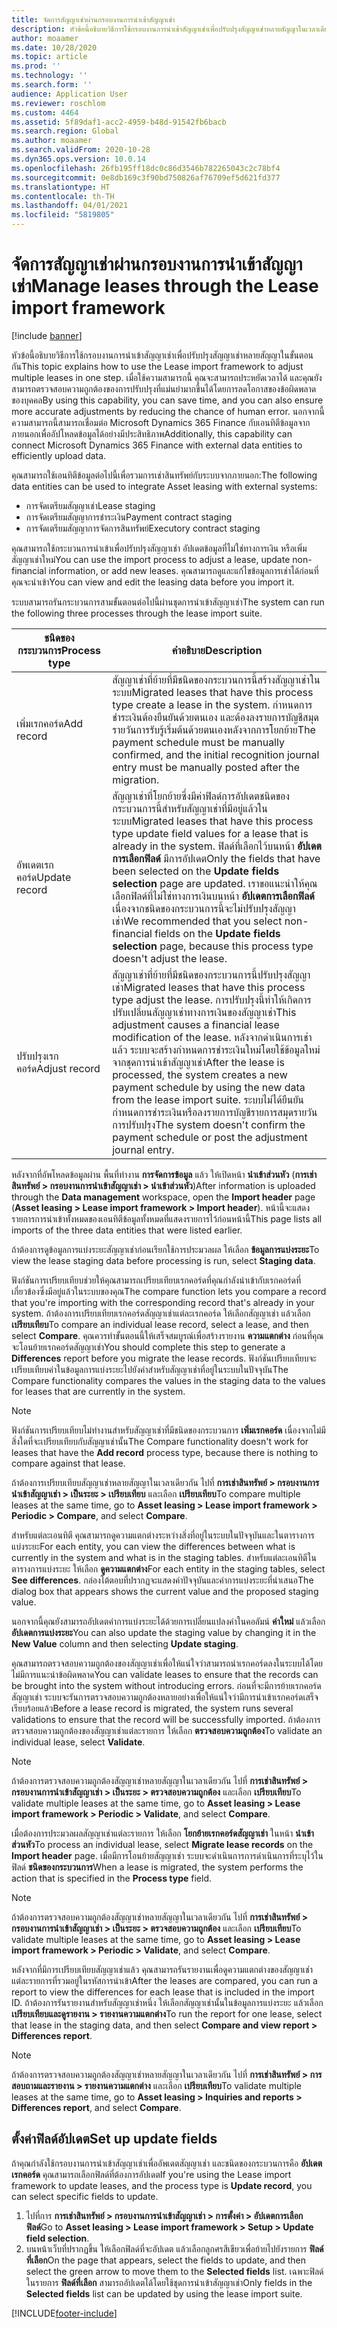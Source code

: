 ```yaml
---
title: จัดการสัญญาเช่าผ่านกรอบงานการนำเข้าสัญญาเช่า
description: หัวข้อนี้อธิบายวิธีการใช้กรอบงานการนำเข้าสัญญาเช่าเพื่อปรับปรุงสัญญาเช่าหลายสัญญาในเวลาเดียวกัน
author: moaamer
ms.date: 10/28/2020
ms.topic: article
ms.prod: ''
ms.technology: ''
ms.search.form: ''
audience: Application User
ms.reviewer: roschlom
ms.custom: 4464
ms.assetid: 5f89daf1-acc2-4959-b48d-91542fb6bacb
ms.search.region: Global
ms.author: moaamer
ms.search.validFrom: 2020-10-28
ms.dyn365.ops.version: 10.0.14
ms.openlocfilehash: 26fb195ff18dc0c86d3546b782265043c2c78bf4
ms.sourcegitcommit: 0e8db169c3f90bd750826af76709ef5d621fd377
ms.translationtype: HT
ms.contentlocale: th-TH
ms.lasthandoff: 04/01/2021
ms.locfileid: "5819805"
---
```

# <a name="manage-leases-through-the-lease-import-framework"></a><span data-ttu-id="60f00-103">จัดการสัญญาเช่าผ่านกรอบงานการนำเข้าสัญญาเช่า</span><span class="sxs-lookup"><span data-stu-id="60f00-103">Manage leases through the Lease import framework</span></span>

[!include [banner](../includes/banner.md)]

<span data-ttu-id="60f00-104">หัวข้อนี้อธิบายวิธีการใช้กรอบงานการนำเข้าสัญญาเช่าเพื่อปรับปรุงสัญญาเช่าหลายสัญญาในขั้นตอนกัน</span><span class="sxs-lookup"><span data-stu-id="60f00-104">This topic explains how to use the Lease import framework to adjust multiple leases in one step.</span></span> <span data-ttu-id="60f00-105">เมื่อใช้ความสามารถนี้ คุณจะสามารถประหยัดเวลาได้ และคุณยังสามารถตรวจสอบความถูกต้องของการปรับปรุงที่แม่นยำมากขึ้นได้โดยการลดโอกาสของข้อผิดพลาดของบุคคล</span><span class="sxs-lookup"><span data-stu-id="60f00-105">By using this capability, you can save time, and you can also ensure more accurate adjustments by reducing the chance of human error.</span></span> <span data-ttu-id="60f00-106">นอกจากนี้ ความสามารถนี้สามารถเชื่อมต่อ Microsoft Dynamics 365 Finance กับเอนทิตีข้อมูลจากภายนอกเพื่ออัปโหลดข้อมูลได้อย่างมีประสิทธิภาพ</span><span class="sxs-lookup"><span data-stu-id="60f00-106">Additionally, this capability can connect Microsoft Dynamics 365 Finance with external data entities to efficiently upload data.</span></span>

<span data-ttu-id="60f00-107">คุณสามารถใช้เอนทิตีข้อมูลต่อไปนี้เพื่อรวมการเช่าสินทรัพย์กับระบบจากภายนอก:</span><span class="sxs-lookup"><span data-stu-id="60f00-107">The following data entities can be used to integrate Asset leasing with external systems:</span></span>

- <span data-ttu-id="60f00-108">การจัดเตรียมสัญญาเช่า</span><span class="sxs-lookup"><span data-stu-id="60f00-108">Lease staging</span></span>
- <span data-ttu-id="60f00-109">การจัดเตรียมสัญญาการชำระเงิน</span><span class="sxs-lookup"><span data-stu-id="60f00-109">Payment contract staging</span></span>
- <span data-ttu-id="60f00-110">การจัดเตรียมสัญญาการจัดการสินทรัพย์</span><span class="sxs-lookup"><span data-stu-id="60f00-110">Executory contract staging</span></span>

<span data-ttu-id="60f00-111">คุณสามารถใช้กระบวนการนำเข้าเพื่อปรับปรุงสัญญาเช่า อัปเดตข้อมูลที่ไม่ใช่ทางการเงิน หรือเพิ่มสัญญาเช่าใหม่</span><span class="sxs-lookup"><span data-stu-id="60f00-111">You can use the import process to adjust a lease, update non-financial information, or add new leases.</span></span> <span data-ttu-id="60f00-112">คุณสามารถดูและแก้ไขข้อมูลการเช่าได้ก่อนที่คุณจะนำเข้า</span><span class="sxs-lookup"><span data-stu-id="60f00-112">You can view and edit the leasing data before you import it.</span></span>

<span data-ttu-id="60f00-113">ระบบสามารถรันกระบวนการสามขั้นตอนต่อไปนี้ผ่านชุดการนำเข้าสัญญาเช่า</span><span class="sxs-lookup"><span data-stu-id="60f00-113">The system can run the following three processes through the lease import suite.</span></span>

| <span data-ttu-id="60f00-114">ชนิดของกระบวนการ</span><span class="sxs-lookup"><span data-stu-id="60f00-114">Process type</span></span>  | <span data-ttu-id="60f00-115">คำอธิบาย</span><span class="sxs-lookup"><span data-stu-id="60f00-115">Description</span></span> |
|---------------|-------------|
| <span data-ttu-id="60f00-116">เพิ่มเรกคอร์ด</span><span class="sxs-lookup"><span data-stu-id="60f00-116">Add record</span></span>    | <span data-ttu-id="60f00-117">สัญญาเช่าที่ย้ายที่มีชนิดของกระบวนการนี้สร้างสัญญาเช่าในระบบ</span><span class="sxs-lookup"><span data-stu-id="60f00-117">Migrated leases that have this process type create a lease in the system.</span></span> <span data-ttu-id="60f00-118">กำหนดการชำระเงินต้องยืนยันด้วยตนเอง และต้องลงรายการบัญชีสมุดรายวันการรับรู้เริ่มต้นด้วยตนเองหลังจากการโยกย้าย</span><span class="sxs-lookup"><span data-stu-id="60f00-118">The payment schedule must be manually confirmed, and the initial recognition journal entry must be manually posted after the migration.</span></span> |
| <span data-ttu-id="60f00-119">อัพเดตเรกคอร์ด</span><span class="sxs-lookup"><span data-stu-id="60f00-119">Update record</span></span> | <span data-ttu-id="60f00-120">สัญญาเช่าที่โยกย้ายซึ่งมีค่าฟิลด์การอัปเดตชนิดของกระบวนการนี้สำหรับสัญญาเช่าที่มีอยู่แล้วในระบบ</span><span class="sxs-lookup"><span data-stu-id="60f00-120">Migrated leases that have this process type update field values for a lease that is already in the system.</span></span> <span data-ttu-id="60f00-121">ฟิลด์ที่เลือกไว้บนหน้า **อัปเดตการเลือกฟิลด์** มีการอัปเดต</span><span class="sxs-lookup"><span data-stu-id="60f00-121">Only the fields that have been selected on the **Update fields selection** page are updated.</span></span> <span data-ttu-id="60f00-122">เราขอแนะนำให้คุณเลือกฟิลด์ที่ไม่ใช่ทางการเงินบนหน้า **อัปเดตการเลือกฟิลด์** เนื่องจากชนิดของกระบวนการนี้จะไม่ปรับปรุงสัญญาเช่า</span><span class="sxs-lookup"><span data-stu-id="60f00-122">We recommended that you select non-financial fields on the **Update fields selection** page, because this process type doesn't adjust the lease.</span></span> |
| <span data-ttu-id="60f00-123">ปรับปรุงเรกคอร์ด</span><span class="sxs-lookup"><span data-stu-id="60f00-123">Adjust record</span></span> | <span data-ttu-id="60f00-124">สัญญาเช่าที่ย้ายที่มีชนิดของกระบวนการนี้ปรับปรุงสัญญาเช่า</span><span class="sxs-lookup"><span data-stu-id="60f00-124">Migrated leases that have this process type adjust the lease.</span></span> <span data-ttu-id="60f00-125">การปรับปรุงนี้ทำให้เกิดการปรับเปลี่ยนสัญญาเช่าทางการเงินของสัญญาเช่า</span><span class="sxs-lookup"><span data-stu-id="60f00-125">This adjustment causes a financial lease modification of the lease.</span></span> <span data-ttu-id="60f00-126">หลังจากดำเนินการเช่าแล้ว ระบบจะสร้างกำหนดการชำระเงินใหม่โดยใช้ข้อมูลใหม่จากชุดการนำเข้าสัญญาเช่า</span><span class="sxs-lookup"><span data-stu-id="60f00-126">After the lease is processed, the system creates a new payment schedule by using the new data from the lease import suite.</span></span> <span data-ttu-id="60f00-127">ระบบไม่ได้ยืนยันกำหนดการชำระเงินหรือลงรายการบัญชีรายการสมุดรายวันการปรับปรุง</span><span class="sxs-lookup"><span data-stu-id="60f00-127">The system doesn't confirm the payment schedule or post the adjustment journal entry.</span></span> |

<span data-ttu-id="60f00-128">หลังจากที่อัพโหลดข้อมูลผ่าน พื้นที่ทำงาน **การจัดการข้อมูล** แล้ว ให้เปิดหน้า **นำเข้าส่วนหัว** (**การเช่าสินทรัพย์ \> กรอบงานการนำเข้าสัญญาเช่า \> นำเข้าส่วนหัว**)</span><span class="sxs-lookup"><span data-stu-id="60f00-128">After information is uploaded through the **Data management** workspace, open the **Import header** page (**Asset leasing \> Lease import framework \> Import header**).</span></span> <span data-ttu-id="60f00-129">หน้านี้จะแสดงรายการการนำเข้าทั้งหมดของเอนทิตีข้อมูลทั้งหมดที่แสดงรายการไว้ก่อนหน้านี้</span><span class="sxs-lookup"><span data-stu-id="60f00-129">This page lists all imports of the three data entities that were listed earlier.</span></span>

<span data-ttu-id="60f00-130">ถ้าต้องการดูข้อมูลการแบ่งระยะสัญญาเช่าก่อนเรียกใช้การประมวลผล ให้เลือก **ข้อมูลการแบ่งระยะ**</span><span class="sxs-lookup"><span data-stu-id="60f00-130">To view the lease staging data before processing is run, select **Staging data**.</span></span>

<span data-ttu-id="60f00-131">ฟังก์ชันการเปรียบเทียบช่วยให้คุณสามารถเปรียบเทียบเรกคอร์ดที่คุณกำลังนำเข้ากับเรกคอร์ดที่เกี่ยวข้องซึ่งมีอยู่แล้วในระบบของคุณ</span><span class="sxs-lookup"><span data-stu-id="60f00-131">The compare function lets you compare a record that you're importing with the corresponding record that's already in your system.</span></span> <span data-ttu-id="60f00-132">ถ้าต้องการเปรียบเทียบเรกคอร์ดสัญญาเช่าแต่ละเรกคอร์ด ให้เลือกสัญญาเช่า แล้วเลือก **เปรียบเทียบ**</span><span class="sxs-lookup"><span data-stu-id="60f00-132">To compare an individual lease record, select a lease, and then select **Compare**.</span></span> <span data-ttu-id="60f00-133">คุณควรทำขั้นตอนนี้ให้เสร็จสมบูรณ์เพื่อสร้างรายงาน **ความแตกต่าง** ก่อนที่คุณจะโอนย้ายเรกคอร์ดสัญญาเช่า</span><span class="sxs-lookup"><span data-stu-id="60f00-133">You should complete this step to generate a **Differences** report before you migrate the lease records.</span></span> <span data-ttu-id="60f00-134">ฟังก์ชันเปรียบเทียบจะเปรียบเทียบค่าในข้อมูลการแบ่งระยะไปยังค่าสำหรับสัญญาเช่าที่อยู่ในระบบในปัจจุบัน</span><span class="sxs-lookup"><span data-stu-id="60f00-134">The Compare functionality compares the values in the staging data to the values for leases that are currently in the system.</span></span>

> [!NOTE]
> <span data-ttu-id="60f00-135">ฟังก์ชันการเปรียบเทียบไม่ทำงานสำหรับสัญญาเช่าที่มีชนิดของกระบวนการ **เพิ่มเรกคอร์ด** เนื่องจากไม่มีสิ่งใดที่จะเปรียบเทียบกับสัญญาเช่านั้น</span><span class="sxs-lookup"><span data-stu-id="60f00-135">The Compare functionality doesn't work for leases that have the **Add record** process type, because there is nothing to compare against that lease.</span></span>
>
> <span data-ttu-id="60f00-136">ถ้าต้องการเปรียบเทียบสัญญาเช่าหลายสัญญาในเวลาเดียวกัน ไปที่ **การเช่าสินทรัพย์ \> กรอบงานการนำเข้าสัญญาเช่า \> เป็นระยะ \> เปรียบเทียบ**  และเลือก **เปรียบเทียบ**</span><span class="sxs-lookup"><span data-stu-id="60f00-136">To compare multiple leases at the same time, go to **Asset leasing \> Lease import framework \> Periodic \> Compare**, and select **Compare**.</span></span>

<span data-ttu-id="60f00-137">สำหรับแต่ละเอนทิตี คุณสามารถดูความแตกต่างระหว่างสิ่งที่อยู่ในระบบในปัจจุบันและในตารางการแบ่งระยะ</span><span class="sxs-lookup"><span data-stu-id="60f00-137">For each entity, you can view the differences between what is currently in the system and what is in the staging tables.</span></span> <span data-ttu-id="60f00-138">สำหรับแต่ละเอนทิตีในตารางการแบ่งระยะ ให้เลือก **ดูความแตกต่าง**</span><span class="sxs-lookup"><span data-stu-id="60f00-138">For each entity in the staging tables, select **See differences**.</span></span> <span data-ttu-id="60f00-139">กล่องโต้ตอบที่ปรากฏจะแสดงค่าปัจจุบันและค่าการแบ่งระยะที่นำเสนอ</span><span class="sxs-lookup"><span data-stu-id="60f00-139">The dialog box that appears shows the current value and the proposed staging value.</span></span>

<span data-ttu-id="60f00-140">นอกจากนี้คุณยังสามารถอัปเดตค่าการแบ่งระยะได้ด้วยการเปลี่ยนแปลงค่าในคอลัมน์ **ค่าใหม่** แล้วเลือก **อัปเดตการแบ่งระยะ**</span><span class="sxs-lookup"><span data-stu-id="60f00-140">You can also update the staging value by changing it in the **New Value** column and then selecting **Update staging**.</span></span>

<span data-ttu-id="60f00-141">คุณสามารถตรวจสอบความถูกต้องของสัญญาเช่าเพื่อให้แน่ใจว่าสามารถนำเรกคอร์ดลงในระบบได้โดยไม่มีการแนะนำข้อผิดพลาด</span><span class="sxs-lookup"><span data-stu-id="60f00-141">You can validate leases to ensure that the records can be brought into the system without introducing errors.</span></span> <span data-ttu-id="60f00-142">ก่อนที่จะมีการย้ายเรกคอร์ดสัญญาเช่า ระบบจะรันการตรวจสอบความถูกต้องหลายอย่างเพื่อให้แน่ใจว่ามีการนำเข้าเรกคอร์ดเสร็จเรียบร้อยแล้ว</span><span class="sxs-lookup"><span data-stu-id="60f00-142">Before a lease record is migrated, the system runs several validations to ensure that the record will be successfully imported.</span></span> <span data-ttu-id="60f00-143">ถ้าต้องการตรวจสอบความถูกต้องของสัญญาเช่าแต่ละรายการ ให้เลือก **ตรวจสอบความถูกต้อง**</span><span class="sxs-lookup"><span data-stu-id="60f00-143">To validate an individual lease, select **Validate**.</span></span>

> [!NOTE]
> <span data-ttu-id="60f00-144">ถ้าต้องการตรวจสอบความถูกต้องสัญญาเช่าหลายสัญญาในเวลาเดียวกัน ไปที่ **การเช่าสินทรัพย์ \> กรอบงานการนำเข้าสัญญาเช่า \> เป็นระยะ \> ตรวจสอบความถูกต้อง**  และเลือก **เปรียบเทียบ**</span><span class="sxs-lookup"><span data-stu-id="60f00-144">To validate multiple leases at the same time, go to **Asset leasing \> Lease import framework \> Periodic \> Validate**, and select **Compare**.</span></span>

<span data-ttu-id="60f00-145">เมื่อต้องการประมวลผลสัญญาเช่าแต่ละรายการ ให้เลือก **โยกย้ายเรกคอร์ดสัญญาเช่า** ในหน้า **นำเข้าส่วนหัว**</span><span class="sxs-lookup"><span data-stu-id="60f00-145">To process an individual lease, select **Migrate lease records** on the **Import header** page.</span></span> <span data-ttu-id="60f00-146">เมื่อมีการโอนย้ายสัญญาเช่า ระบบจะดำเนินการการดำเนินการที่ระบุไว้ในฟิลด์ **ชนิดของกระบวนการ**</span><span class="sxs-lookup"><span data-stu-id="60f00-146">When a lease is migrated, the system performs the action that is specified in the **Process type** field.</span></span>

> [!NOTE]
> <span data-ttu-id="60f00-147">ถ้าต้องการตรวจสอบความถูกต้องสัญญาเช่าหลายสัญญาในเวลาเดียวกัน ไปที่ **การเช่าสินทรัพย์ \> กรอบงานการนำเข้าสัญญาเช่า \> เป็นระยะ \> ตรวจสอบความถูกต้อง**  และเลือก **เปรียบเทียบ**</span><span class="sxs-lookup"><span data-stu-id="60f00-147">To validate multiple leases at the same time, go to **Asset leasing \> Lease import framework \> Periodic \> Validate**, and select **Compare**.</span></span>

<span data-ttu-id="60f00-148">หลังจากที่มีการเปรียบเทียบสัญญาเช่าแล้ว คุณสามารถรันรายงานเพื่อดูความแตกต่างของสัญญาเช่าแต่ละรายการที่รวมอยู่ในรหัสการนำเข้า</span><span class="sxs-lookup"><span data-stu-id="60f00-148">After the leases are compared, you can run a report to view the differences for each lease that is included in the import ID.</span></span> <span data-ttu-id="60f00-149">ถ้าต้องการรันรายงานสำหรับสัญญาเช่าหนึ่ง ให้เลือกสัญญาเช่านั้นในข้อมูลการแบ่งระยะ แล้วเลือก **เปรียบเทียบและดูรายงาน \> รายงานความแตกต่าง**</span><span class="sxs-lookup"><span data-stu-id="60f00-149">To run the report for one lease, select that lease in the staging data, and then select **Compare and view report \> Differences report**.</span></span>

> [!NOTE]
> <span data-ttu-id="60f00-150">ถ้าต้องการตรวจสอบความถูกต้องสัญญาเช่าหลายสัญญาในเวลาเดียวกัน ไปที่ **การเช่าสินทรัพย์ \> การสอบถามและรายงาน \> รายงานความแตกต่าง** และเลือก **เปรียบเทียบ**</span><span class="sxs-lookup"><span data-stu-id="60f00-150">To validate multiple leases at the same time, go to **Asset leasing \> Inquiries and reports \> Differences report**, and select **Compare**.</span></span>

## <a name="set-up-update-fields"></a><span data-ttu-id="60f00-151">ตั้งค่าฟิลด์อัปเดต</span><span class="sxs-lookup"><span data-stu-id="60f00-151">Set up update fields</span></span>

<span data-ttu-id="60f00-152">ถ้าคุณกำลังใช้กรอบงานการนำเข้าสัญญาเช่าเพื่ออัพเดตสัญญาเช่า และชนิดของกระบวนการคือ **อัปเดตเรกคอร์ด** คุณสามารถเลือกฟิลด์ที่ต้องการอัปเดต</span><span class="sxs-lookup"><span data-stu-id="60f00-152">If you're using the Lease import framework to update leases, and the process type is **Update record**, you can select specific fields to update.</span></span>

1. <span data-ttu-id="60f00-153">ไปที่การ **การเช่าสินทรัพย์ \> กรอบงานการนำเข้าสัญญาเช่า \> การตั้งค่า \> อัปเดตการเลือกฟิลด์**</span><span class="sxs-lookup"><span data-stu-id="60f00-153">Go to **Asset leasing \> Lease import framework \> Setup \> Update field selection**.</span></span>
2. <span data-ttu-id="60f00-154">บนหน้าเว็บที่ปรากฏขึ้น ให้เลือกฟิลด์ที่จะอัปเดต แล้วเลือกลูกศรสีเขียวเพื่อย้ายไปยังรายการ **ฟิลด์ที่เลือก**</span><span class="sxs-lookup"><span data-stu-id="60f00-154">On the page that appears, select the fields to update, and then select the green arrow to move them to the **Selected fields** list.</span></span> <span data-ttu-id="60f00-155">เฉพาะฟิลด์ในรายการ **ฟิลด์ที่เลือก** สามารถอัปเดตได้โดยใช้ชุดการนำเข้าสัญญาเช่า</span><span class="sxs-lookup"><span data-stu-id="60f00-155">Only fields in the **Selected fields** list can be updated by using the lease import suite.</span></span>


[!INCLUDE[footer-include](../../includes/footer-banner.md)]